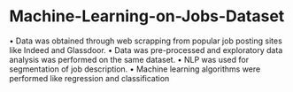 # Machine-Learning-on-Jobs-Dataset
•	Data was obtained through web scrapping from popular job posting sites like Indeed and Glassdoor.
•	Data was pre-processed and exploratory data analysis was performed on the same dataset.
•	NLP was used for segmentation of job description. 
•	Machine learning algorithms were performed like regression and classification
